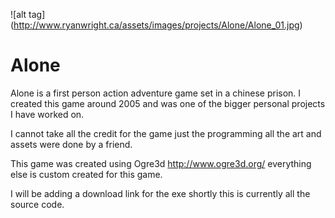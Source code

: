 

![alt tag] (http://www.ryanwright.ca/assets/images/projects/Alone/Alone_01.jpg)

# Alone

Alone is a first person action adventure game set in a chinese prison.
I created this game around 2005 and was one of the bigger personal projects I have worked on.

I cannot take all the credit for the game just the programming all the art and assets were done by a friend.

This game was created using Ogre3d http://www.ogre3d.org/ everything else is custom created for this game.

I will be adding a download link for the exe shortly this is currently all the source code.



